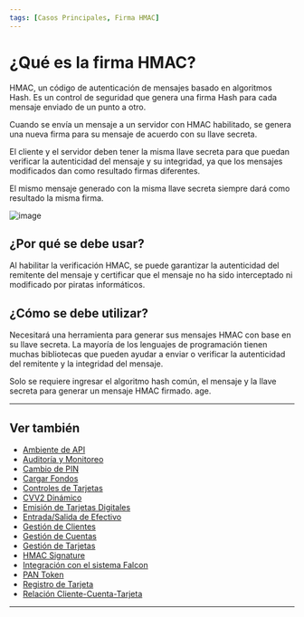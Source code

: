 ```yaml
---
tags: [Casos Principales, Firma HMAC]
---
```


# ¿Qué es la firma HMAC?

HMAC, un código de autenticación de mensajes basado en algoritmos Hash. Es un control de seguridad que genera una firma Hash para cada mensaje enviado de un punto a otro.

Cuando se envía un mensaje a un servidor con HMAC habilitado, se genera una nueva firma para su mensaje de acuerdo con su llave secreta.

El cliente y el servidor deben tener la misma llave secreta para que puedan verificar la autenticidad del mensaje y su integridad, ya que los mensajes modificados dan como resultado firmas diferentes.

El mismo mensaje generado con la misma llave secreta siempre dará como resultado la misma firma.

![image](https://user-images.githubusercontent.com/111396588/223831325-86b618a5-1ee4-4134-a82f-f5ce04766e01.png)

## ¿Por qué se debe usar?

Al habilitar la verificación HMAC, se puede garantizar la autenticidad del remitente del mensaje y certificar que el mensaje no ha sido interceptado ni modificado por piratas informáticos.

## ¿Cómo se debe utilizar?

Necesitará una herramienta para generar sus mensajes HMAC con base en su llave secreta. La mayoría de los lenguajes de programación tienen muchas bibliotecas que pueden ayudar a enviar o verificar la autenticidad del remitente y la integridad del mensaje.

Solo se requiere ingresar el algoritmo hash común, el mensaje y la llave secreta para generar un mensaje HMAC firmado.
age.

---

## Ver también

- [Ambiente de API](?path=docs/spanish/casos-principales/ambiente-api.md)
- [Auditoría y Monitoreo](?path=docs/spanish/casos-principales/auditoria.md)
- [Cambio de PIN](?path=docs/spanish/casos-principales/cambio-pin.md)
- [Cargar Fondos](?path=docs/spanish/casos-principales/cargas.md.md)
- [Controles de Tarjetas](?path=docs/spanish/casos-principales/controles-tarjeta.md)
- [CVV2 Dinámico](?path=docs/spanish/casos-principales/cvv-dinamico.md)
- [Emisión de Tarjetas Digitales](?path=docs/spanish/casos-principales/emision-tarjetas.md)
- [Entrada/Salida de Efectivo](?path=docs/spanish/casos-principales/entrada-salida-efectivo.md.md)
- [Gestión de Clientes](?path=docs/spanish/casos-principales/gestion-clientes.md)
- [Gestión de Cuentas](?path=docs/spanish/casos-principales/gestion-cuentas.md)
- [Gestión de Tarjetas](?path=docs/spanish/casos-principales/gestion-tarjetas.md)
- [HMAC Signature](?path=docs/spanish/casos-principales/hmac.md)
- [Integración con el sistema Falcon](?path=docs/spanish/casos-principales/integracion-falcon.md)
- [PAN Token](?path=docs/spanish/casos-principales/pan-token.md)
- [Registro de Tarjeta](?path=docs/spanish/casos-principales/registro.md)
- [Relación Cliente-Cuenta-Tarjeta](?path=docs/spanish/casos-principales/relacion.md)

---
